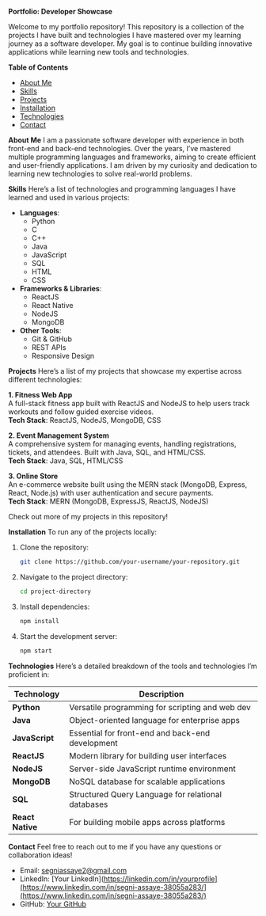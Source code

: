  **Portfolio: Developer Showcase**

Welcome to my portfolio repository!
This repository is a collection of the projects I have built and technologies I have mastered over my learning journey as a software developer.
My goal is to continue building innovative applications while learning new tools and technologies.

**Table of Contents**
- [About Me](#about-me)
- [Skills](#skills)
- [Projects](#projects)
- [Installation](#installation)
- [Technologies](#technologies)
- [Contact](#contact)

 **About Me**
I am a passionate software developer with experience in both front-end and back-end technologies. 
Over the years, I’ve mastered multiple programming languages and frameworks, aiming to create efficient and user-friendly applications. 
I am driven by my curiosity and dedication to learning new technologies to solve real-world problems.

**Skills**
Here’s a list of technologies and programming languages I have learned and used in various projects:
- **Languages**: 
  - Python
  - C
  - C++
  - Java
  - JavaScript
  - SQL
  - HTML
  - CSS
- **Frameworks & Libraries**:
  - ReactJS
  - React Native
  - NodeJS
  - MongoDB
- **Other Tools**:
  - Git & GitHub
  - REST APIs
  - Responsive Design

 **Projects**
Here’s a list of my projects that showcase my expertise across different technologies:

 **1. Fitness Web App**  
A full-stack fitness app built with ReactJS and NodeJS to help users track workouts and follow guided exercise videos.  
**Tech Stack**: ReactJS, NodeJS, MongoDB, CSS

**2. Event Management System**  
A comprehensive system for managing events, handling registrations, tickets, and attendees. Built with Java, SQL, and HTML/CSS.  
**Tech Stack**: Java, SQL, HTML/CSS

**3. Online Store**  
An e-commerce website built using the MERN stack (MongoDB, Express, React, Node.js) with user authentication and secure payments.  
**Tech Stack**: MERN (MongoDB, ExpressJS, ReactJS, NodeJS)

Check out more of my projects in this repository!

**Installation**
To run any of the projects locally:
1. Clone the repository:
   ```bash
   git clone https://github.com/your-username/your-repository.git
   ```
2. Navigate to the project directory:
   ```bash
   cd project-directory
   ```
3. Install dependencies:
   ```bash
   npm install
   ```
4. Start the development server:
   ```bash
   npm start
   ```

**Technologies**
Here’s a detailed breakdown of the tools and technologies I’m proficient in:

| Technology      | Description                                       |
|-----------------|---------------------------------------------------|
| **Python**      | Versatile programming for scripting and web dev   |
| **Java**        | Object-oriented language for enterprise apps      |
| **JavaScript**  | Essential for front-end and back-end development  |
| **ReactJS**     | Modern library for building user interfaces       |
| **NodeJS**      | Server-side JavaScript runtime environment        |
| **MongoDB**     | NoSQL database for scalable applications          |
| **SQL**         | Structured Query Language for relational databases|
| **React Native**| For building mobile apps across platforms         |

**Contact**
Feel free to reach out to me if you have any questions or collaboration ideas!

- Email: segniassaye2@gmail.com
- LinkedIn: [Your LinkedIn](https://linkedin.com/in/yourprofile](https://www.linkedin.com/in/segni-assaye-38055a283/](https://www.linkedin.com/in/segni-assaye-38055a283/)
- GitHub: [Your GitHub](https://github.com/Segniko)

